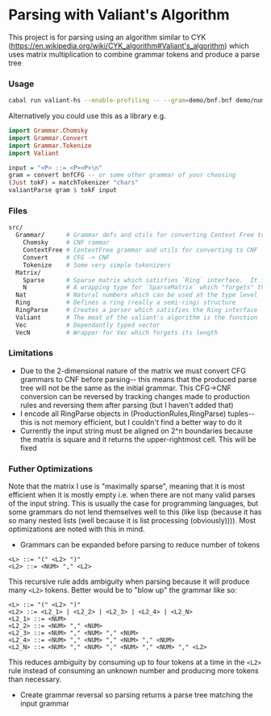 # Parsing with Valiant's Algorithm

This project is for parsing using an algorithm similar to CYK (https://en.wikipedia.org/wiki/CYK_algorithm#Valiant's_algorithm) which uses matrix multiplication to combine grammar tokens and produce a parse tree

### Usage

```sh
cabal run valiant-hs --enable-profiling -- --gram=demo/bnf.bnf demo/num.bnf
```

Alternatively you could use this as a library e.g.

```hs
import Grammar.Chomsky
import Grammar.Convert
import Grammar.Tokenize
import Valiant

input = "<P> ::= <P><P>\n"
gram = convert bnfCFG -- or some other grammar of your choosing
(Just tokF) = matchTokenizer "chars"
valiantParse gram $ tokF input
```

### Files

```sh
src/
  Grammar/      # Grammar defs and utils for converting Context Free to Chomsky Normal Form
    Chomsky     # CNF rammar
    ContextFree # ContextFree grammar and utils for converting to CNF
    Convert     # CFG -> CNF
    Tokenize    # Some very simple tokenizers
  Matrix/
    Sparse      # Sparse matrix which satisfies `Ring` interface.  It is dependantly typed and encodes its size in its type
    N           # A wrapping type for `SparseMatrix` which "forgets" the size to make interfacing with it easier
  Nat           # Natural numbers which can be used at the type level
  Ring          # Defines a ring (really a semi-ring) structure
  RingParse     # Creates a parser which satisfies the Ring interface
  Valiant       # The meat of the valiant's algorithm is the function `valiantParse` which takes a list of strings and a grammar, converts these to ValiantMatrix form, and returns a list of parse trees
  Vec           # Dependantly typed vector
  VecN          # Wrapper for Vec which forgets its length
```

### Limitations

* Due to the 2-dimensional nature of the matrix we must convert CFG grammars to CNF before parsing-- this means that the produced parse tree will not be the same as the initial grammar.  This CFG->CNF conversion can be reversed by tracking changes made to production rules and reversing them after parsing (but I haven't added that)
* I encode all RingParse objects in (ProductionRules,RingParse) tuples-- this is not memory efficient, but I couldn't find a better way to do it
* Currently the input string must be aligned on 2^n boundaries because the matrix is square and it returns the upper-rightmost cell.  This will be fixed

### Futher Optimizations

Note that the matrix I use is "maximally sparse", meaning that it is most efficient when it is mostly empty i.e. when there are not many valid parses of the input string.  This is usually the case for programming languages, but some grammars do not lend themselves well to this (like lisp (because it has so many nested lists (well because it is list processing (obviously)))).  Most optimizations are noted with this in mind.

* Grammars can be expanded before parsing to reduce number of tokens

```bnf
<L> ::= "(" <L2> ")"
<L2> ::= <NUM> "," <L2>
```

This recursive rule adds ambiguity when parsing because it will produce many `<L2>` tokens.  Better would be to "blow up" the grammar like so:

```bnf
<L> ::= "(" <L2> ")"
<L2> ::= <L2_1> | <L2_2> | <L2_3> | <L2_4> | <L2_N>
<L2_1> ::= <NUM>
<L2_2> ::= <NUM> "," <NUM>
<L2_3> ::= <NUM> "," <NUM> "," <NUM>
<L2_4> ::= <NUM> "," <NUM> "," <NUM> "," <NUM>
<L2_N> ::= <NUM> "," <NUM> "," <NUM> "," <NUM> "," <L2>
```

This reduces ambiguity by consuming up to four tokens at a time in the `<L2>` rule instead of consuming an unknown number and producing more tokens than necessary.

* Create grammar reversal so parsing returns a parse tree matching the input grammar
